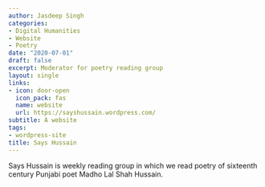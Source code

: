 ```yaml
---
author: Jasdeep Singh
categories:
- Digital Humanities
- Website
- Poetry
date: "2020-07-01"
draft: false
excerpt: Moderator for poetry reading group
layout: single
links:
- icon: door-open
  icon_pack: fas
  name: website
  url: https://sayshussain.wordpress.com/
subtitle: A website
tags:
- wordpress-site
title: Says Hussain
---
```

Says Hussain is weekly reading group in which we read poetry of sixteenth century Punjabi poet Madho Lal Shah Hussain.
